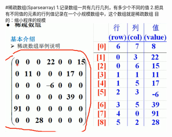 #稀疏数组(Sparsearray)
1.记录数组一共有几行几列，有多少个不同的值
2.把具有不同值的元素的行列值记录在一个小规模数组中，这个数组就是稀疏数组
目的：缩小程序的规模
![avatar](../pic/xishushuzu.png)